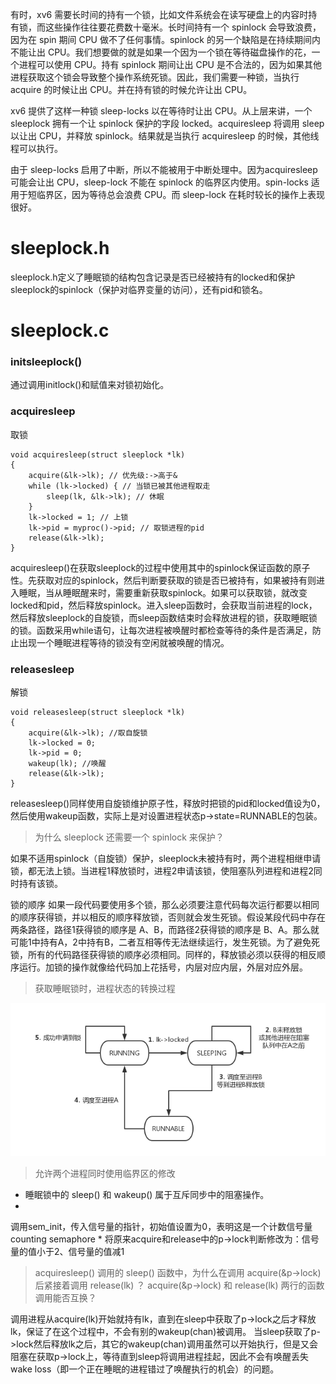 有时，xv6 需要长时间的持有一个锁，比如文件系统会在读写硬盘上的内容时持有锁，而这些操作往往要花费数十毫米。长时间持有一个 spinlock 会导致浪费，因为在 spin 期间 CPU 做不了任何事情。spinlock 的另一个缺陷是在持续期间内不能让出 CPU。我们想要做的就是如果一个因为一个锁在等待磁盘操作的花，一个进程可以使用 CPU。持有 spinlock 期间让出 CPU 是不合法的，因为如果其他进程获取这个锁会导致整个操作系统死锁。因此，我们需要一种锁，当执行 acquire 的时候让出 CPU。并在持有锁的时候允许让出 CPU。

xv6 提供了这样一种锁 sleep-locks 以在等待时让出 CPU。从上层来讲，一个 sleeplock 拥有一个让 spinlock 保护的字段 locked。acquiresleep 将调用 sleep 以让出 CPU，并释放 spinlock。结果就是当执行 acquiresleep 的时候，其他线程可以执行。

由于 sleep-locks 启用了中断，所以不能被用于中断处理中。因为acquiresleep 可能会让出 CPU，sleep-lock 不能在 spinlock 的临界区内使用。spin-locks 适用于短临界区，因为等待总会浪费 CPU。而 sleep-lock 在耗时较长的操作上表现很好。

# sleeplock.h
sleeplock.h定义了睡眠锁的结构包含记录是否已经被持有的locked和保护sleeplock的spinlock（保护对临界变量的访问），还有pid和锁名。
# sleeplock.c
### initsleeplock()
通过调用initlock()和赋值来对锁初始化。

### acquiresleep
取锁
```
void acquiresleep(struct sleeplock *lk)
{
    acquire(&lk->lk); // 优先级:->高于&
    while (lk->locked) { // 当锁已被其他进程取走
        sleep(lk, &lk->lk); // 休眠
    }
    lk->locked = 1; // 上锁
    lk->pid = myproc()->pid; // 取锁进程的pid
    release(&lk->lk);
}
```
acquiresleep()在获取sleeplock的过程中使用其中的spinlock保证函数的原子性。先获取对应的spinlock，然后判断要获取的锁是否已被持有，如果被持有则进入睡眠，当从睡眠醒来时，需要重新获取spinlock。如果可以获取锁，就改变locked和pid，然后释放spinlock。进入sleep函数时，会获取当前进程的lock，然后释放sleeplock的自旋锁，而sleep函数结束时会释放进程的锁，获取睡眠锁的锁。函数采用while语句，让每次进程被唤醒时都检查等待的条件是否满足，防止出现一个睡眠进程等待的锁没有空闲就被唤醒的情况。

### releasesleep
解锁
```
void releasesleep(struct sleeplock *lk)
{
    acquire(&lk->lk); //取自旋锁
    lk->locked = 0;
    lk->pid = 0;
    wakeup(lk); //唤醒
    release(&lk->lk);
}
```
releasesleep()同样使用自旋锁维护原子性，释放时把锁的pid和locked值设为0，然后使用wakeup函数，实际上是对设置进程状态p->state=RUNNABLE的包装。

> 为什么 sleeplock 还需要一个 spinlock 来保护？

如果不适用spinlock（自旋锁）保护，sleeplock未被持有时，两个进程相继申请锁，都无法上锁。当进程1释放锁时，进程2申请该锁，使阻塞队列进程和进程2同时持有该锁。


锁的顺序
如果一段代码要使用多个锁，那么必须要注意代码每次运行都要以相同的顺序获得锁，并以相反的顺序释放锁，否则就会发生死锁。假设某段代码中存在两条路径，路径1获得锁的顺序是 A、B，而路径2获得锁的顺序是 B、A。那么就可能1中持有A，2中持有B，二者互相等传无法继续运行，发生死锁。为了避免死锁，所有的代码路径获得锁的顺序必须相同。同样的，释放锁必须以获得的相反顺序运行。加锁的操作就像给代码加上花括号，内层对应内层，外层对应外层。
> 获取睡眠锁时，进程状态的转换过程 

![](/assets/sleeplock_state.png)

> 允许两个进程同时使用临界区的修改

* 睡眠锁中的 sleep() 和 wakeup() 属于互斥同步中的阻塞操作。
* 
调用sem_init，传入信号量的指针，初始值设置为0，表明这是一个计数信号量counting semaphore
* 
将原来acquire和release中的p->lock判断修改为：信号量的值小于2、信号量的值减1

> acquiresleep() 调用的 sleep() 函数中，为什么在调用 acquire(&p->lock) 后紧接着调用 release(lk) ？ 
acquire(&p->lock) 和 release(lk) 两行的函数调用能否互换？

调用进程从acquire(lk)开始就持有lk，直到在sleep中获取了p->lock之后才释放lk，保证了在这个过程中，不会有别的wakeup(chan)被调用。 当sleep获取了p->lock然后释放lk之后，其它的wakeup(chan)调用虽然可以开始执行，但是又会阻塞在获取p->lock上，等待直到sleep将调用进程挂起，因此不会有唤醒丢失wake loss（即一个正在睡眠的进程错过了唤醒执行的机会）的问题。 

